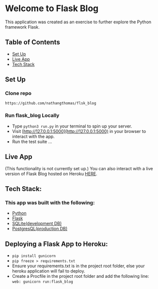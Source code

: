 # Welcome to Flask Blog
This application was created as an exercise to further explore the Python framework Flask.

## Table of Contents
<!--ts-->
   * [Set Up](#set-up)
   * [Live App](#live-app)
   * [Tech Stack](#tech-stack)
<!--te-->

## **Set Up**

### Clone repo
```
https://github.com/nathangthomas/flsk_blog
```
### Run flask_blog Locally
- Type `python3 run.py` in your terminal to spin up your server.
- Visit [http://127.0.0.1:5000](http://127.0.0.1:5000) in your browser to interact with the app.
- Run the test suite ...

## Live App
(This functionality is not currently set up.)
You can also interact with a live version of Flask Blog hosted on Heroku [HERE](https://canteen-chronicles.herokuapp.com).

## Tech Stack:
### This app was built with the following:
- [Python](https://www.python.org/)
- [Flask](https://flask.palletsprojects.com/en/1.1.x/)
- [SQLite(development DB)](https://www.sqlite.org/index.html)
- [PostgresQL(production DB)](https://www.postgresql.org/)

## Deploying a Flask App to Heroku:
- `pip install gunicorn`
- `pip freeze > requirements.txt`
- Ensure your requirements.txt is in the project root folder, else your heroku application will fail to deploy.
- Create a Procfile in the project root folder and add the following line:
`web: gunicorn run:flask_blog`
